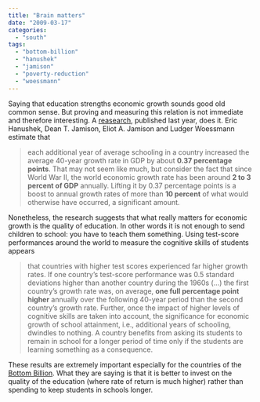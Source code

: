 ```yaml
---
title: "Brain matters"
date: "2009-03-17"
categories: 
  - "south"
tags: 
  - "bottom-billion"
  - "hanushek"
  - "jamison"
  - "poverty-reduction"
  - "woessmann"
---
```


Saying that education strengths economic growth sounds good old common sense. But proving and measuring this relation is not immediate and therefore interesting. A [reasearch](http://www.hoover.org/publications/ednext/16110377.html), published last year, does it. Eric Hanushek, Dean T. Jamison, Eliot A. Jamison and Ludger Woessmann estimate that

> each additional year of average schooling in a country increased the average 40-year growth rate in GDP by about **0.37 percentage points**. That may not seem like much, but consider the fact that since World War II, the world economic growth rate has been around **2 to 3 percent of GDP** annually. Lifting it by 0.37 percentage points is a boost to annual growth rates of more than **10 percent** of what would otherwise have occurred, a significant amount.

Nonetheless, the research suggests that what really matters for economic growth is the quality of education. In other words it is not enough to send children to school: you have to teach them something. Using test-score performances around the world to measure the cognitive skills of students appears

> that countries with higher test scores experienced far higher growth rates. If one country’s test-score performance was 0.5 standard deviations higher than another country during the 1960s (...) the first country’s growth rate was, on average, **one full percentage point higher** annually over the following 40-year period than the second country’s growth rate. Further, once the impact of higher levels of cognitive skills are taken into account, the significance for economic growth of school attainment, i.e., additional years of schooling, dwindles to nothing. A country benefits from asking its students to remain in school for a longer period of time only if the students are learning something as a consequence.

These results are extremely important especially for the countries of the [Bottom Billion](http://en.wikipedia.org/wiki/The_Bottom_Billion). What they are saying is that it is better to invest on the quality of the education (where rate of return is much higher) rather than spending to keep students in schools longer.
